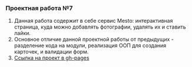 ### Проектная работа №7
1. Данная работа содержит в себе сервис Mesto: интерактивная страница, куда можно добавлять фотографии, удалять их и ставить лайки.
2. Основное отличие данной проектной работы от предыдущих - разделение кода на модули, реализация ООП для создания карточек, и валидации форм.
3. [Ссылка на проект в gh-pages](https://borishahn.github.io/mesto/)